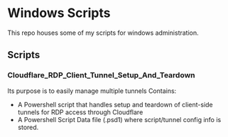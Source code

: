 # Windows Scripts

This repo houses some of my scripts for windows administration.

## Scripts

### Cloudflare_RDP_Client_Tunnel_Setup_And_Teardown

Its purpose is to easily manage multiple tunnels
Contains:
- A Powershell script that handles setup and teardown of client-side tunnels for RDP access through Cloudflare
- A Powershell Script Data file (.psd1) where script/tunnel config info is stored.